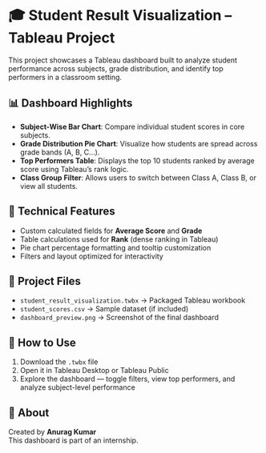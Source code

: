 # 🎓 Student Result Visualization – Tableau Project

This project showcases a Tableau dashboard built to analyze student performance across subjects, grade distribution, and identify top performers in a classroom setting.

## 📊 Dashboard Highlights

- **Subject-Wise Bar Chart**: Compare individual student scores in core subjects.
- **Grade Distribution Pie Chart**: Visualize how students are spread across grade bands (A, B, C...).
- **Top Performers Table**: Displays the top 10 students ranked by average score using Tableau’s rank logic.
- **Class Group Filter**: Allows users to switch between Class A, Class B, or view all students.

## 🧮 Technical Features

- Custom calculated fields for **Average Score** and **Grade**
- Table calculations used for **Rank** (dense ranking in Tableau)
- Pie chart percentage formatting and tooltip customization
- Filters and layout optimized for interactivity

## 📁 Project Files

- `student_result_visualization.twbx` → Packaged Tableau workbook
- `student_scores.csv` → Sample dataset (if included)
- `dashboard_preview.png` → Screenshot of the final dashboard

## 🚀 How to Use

1. Download the `.twbx` file
2. Open it in Tableau Desktop or Tableau Public
3. Explore the dashboard — toggle filters, view top performers, and analyze subject-level performance

## 📘 About

Created by **Anurag Kumar**  
This dashboard is part of an internship.
